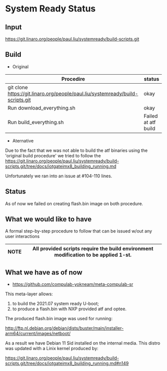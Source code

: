 # System Ready Status

## Input

https://git.linaro.org/people/paul.liu/systemready/build-scripts.git

## Build
* Original

|Procedire|status|
|---|---|
|git clone https://git.linaro.org/people/paul.liu/systemready/build-scripts.git|okay|
|Run download_everything.sh|okay|
|Run build_everything.sh|Failed at atf build|

* Aternative

Due to the fact that we was not able to build the atf binaries using the 'original build procedure' we tried  to follow the
https://git.linaro.org/people/paul.liu/systemready/build-scripts.git/tree/docs/iotgateimx8_building_running.md

Unfortunately we ran into an issue at #104-110 lines.

## Status

As of now we failed on creating flash.bin image on both procedure.

## What we would like to have

A formal step-by-step procedure to follow that can be issued w/out any user interactions

|NOTE|All provided scripts require the build environment modification to be applied 1-st.|
|---|---|

## What we have as of now

* https://github.com/compulab-yokneam/meta-compulab-sr

This meta-layer allows:
1) to build the 2021.07 system ready U-boot;
2) to produce a flash.bin with NXP provided atf and optee.

The produced flash.bin image was used for running:

http://ftp.nl.debian.org/debian/dists/buster/main/installer-arm64/current/images/netboot/

As a result we have Debian 11 Sid installed on the internal media. This distro was updated with a Linix kernel produced by:

https://git.linaro.org/people/paul.liu/systemready/build-scripts.git/tree/docs/iotgateimx8_building_running.md#n149
